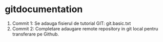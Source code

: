 # gitdocumentation
1) Commit 1: Se adauga fisierul de tutorial GIT: git.basic.txt
2) Commit 2: Completare adaugare remote repository in git local pentru transferare pe Github.
